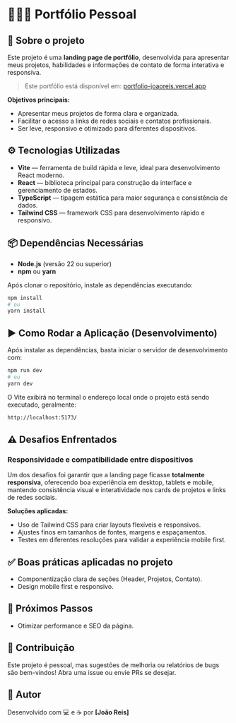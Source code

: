 # 🧑🏻‍💻 Portfólio Pessoal

## 🎯 Sobre o projeto

Este projeto é uma **landing page de portfólio**, desenvolvida para apresentar meus projetos, habilidades e informações de contato de forma interativa e responsiva.

> Este portfólio está disponível em: [portfolio-joaoreis.vercel.app](https://portfolio-joaoreis.vercel.app/)

**Objetivos principais:**

* Apresentar meus projetos de forma clara e organizada.
* Facilitar o acesso a links de redes sociais e contatos profissionais.
* Ser leve, responsivo e otimizado para diferentes dispositivos.


## ⚙️ Tecnologias Utilizadas

* **Vite** — ferramenta de build rápida e leve, ideal para desenvolvimento React moderno.
* **React** — biblioteca principal para construção da interface e gerenciamento de estados.
* **TypeScript** — tipagem estática para maior segurança e consistência de dados.
* **Tailwind CSS** — framework CSS para desenvolvimento rápido e responsivo.


## 📦 Dependências Necessárias

* **Node.js** (versão 22 ou superior)
* **npm** ou **yarn**

Após clonar o repositório, instale as dependências executando:

```bash
npm install
# ou
yarn install
```


## ▶️ Como Rodar a Aplicação (Desenvolvimento)

Após instalar as dependências, basta iniciar o servidor de desenvolvimento com:

```bash
npm run dev
# ou
yarn dev
```

O Vite exibirá no terminal o endereço local onde o projeto está sendo executado, geralmente:

```bash
http://localhost:5173/
```

## ⚠️ Desafios Enfrentados

### Responsividade e compatibilidade entre dispositivos

Um dos desafios foi garantir que a landing page ficasse **totalmente responsiva**, oferecendo boa experiência em desktop, tablets e mobile, mantendo consistência visual e interatividade nos cards de projetos e links de redes sociais.

**Soluções aplicadas:**

* Uso de Tailwind CSS para criar layouts flexíveis e responsivos.
* Ajustes finos em tamanhos de fontes, margens e espaçamentos.
* Testes em diferentes resoluções para validar a experiência mobile first.


## ✅ Boas práticas aplicadas no projeto

* Componentização clara de seções (Header, Projetos, Contato).
* Design mobile first e responsivo.


## 🚀 Próximos Passos

* Otimizar performance e SEO da página.


## 📎 Contribuição

Este projeto é pessoal, mas sugestões de melhoria ou relatórios de bugs são bem-vindos! Abra uma issue ou envie PRs se desejar.


## 🧩 Autor

Desenvolvido com 💻 e ☕ por **[João Reis]**
